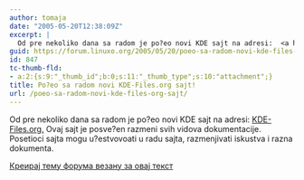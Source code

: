 ```yaml
---
author: tomaja
date: "2005-05-20T12:38:09Z"
excerpt: |
  Od pre nekoliko dana sa radom je po?eo novi KDE sajt na adresi:  <a href="http://www.kde-files.org/">KDE-Files.org.</a> Ovaj sajt je posve?en razmeni svih vidova dokumentacije. Posetioci sajta mogu u?estvovoati u radu sajta, razmenjivati iskustva i razna dokumenta.
guid: https://forum.linuxo.org/2005/05/20/poeo-sa-radom-novi-kde-files-org-sajt/
id: 847
tc-thumb-fld:
- a:2:{s:9:"_thumb_id";b:0;s:11:"_thumb_type";s:10:"attachment";}
title: Po?eo sa radom novi KDE-Files.org sajt!
url: /poeo-sa-radom-novi-kde-files-org-sajt/
---
```

Od pre nekoliko dana sa radom je po?eo novi KDE sajt na adresi: [KDE-Files.org.](http://www.kde-files.org/) Ovaj sajt je posve?en razmeni svih vidova dokumentacije. Posetioci sajta mogu u?estvovoati u radu sajta, razmenjivati iskustva i razna dokumenta.  
<!--break-->

[Креирај тему форума везану за овај текст](https://linuxo.org/nova-tema-na-forumu/?se_pid=847)